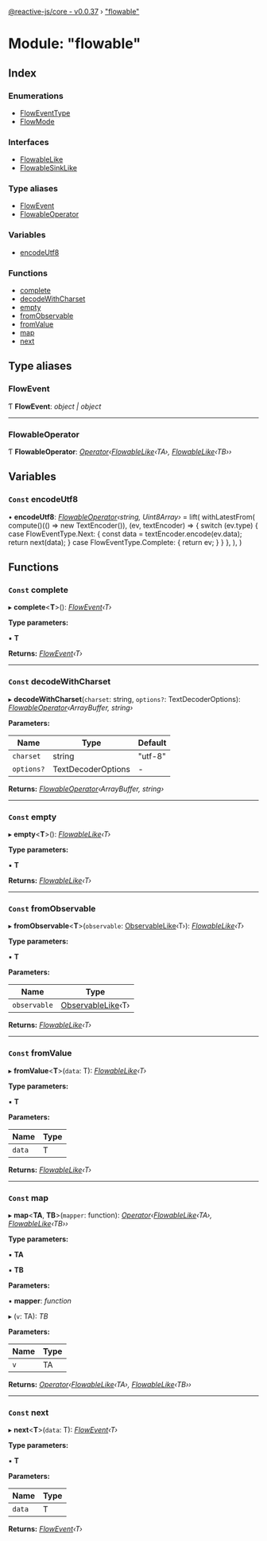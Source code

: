 [@reactive-js/core - v0.0.37](../README.md) › ["flowable"](_flowable_.md)

# Module: "flowable"

## Index

### Enumerations

* [FlowEventType](../enums/_flowable_.floweventtype.md)
* [FlowMode](../enums/_flowable_.flowmode.md)

### Interfaces

* [FlowableLike](../interfaces/_flowable_.flowablelike.md)
* [FlowableSinkLike](../interfaces/_flowable_.flowablesinklike.md)

### Type aliases

* [FlowEvent](_flowable_.md#flowevent)
* [FlowableOperator](_flowable_.md#flowableoperator)

### Variables

* [encodeUtf8](_flowable_.md#const-encodeutf8)

### Functions

* [complete](_flowable_.md#const-complete)
* [decodeWithCharset](_flowable_.md#const-decodewithcharset)
* [empty](_flowable_.md#const-empty)
* [fromObservable](_flowable_.md#const-fromobservable)
* [fromValue](_flowable_.md#const-fromvalue)
* [map](_flowable_.md#const-map)
* [next](_flowable_.md#const-next)

## Type aliases

###  FlowEvent

Ƭ **FlowEvent**: *object | object*

___

###  FlowableOperator

Ƭ **FlowableOperator**: *[Operator](_functions_.md#operator)‹[FlowableLike](../interfaces/_flowable_.flowablelike.md)‹TA›, [FlowableLike](../interfaces/_flowable_.flowablelike.md)‹TB››*

## Variables

### `Const` encodeUtf8

• **encodeUtf8**: *[FlowableOperator](_flowable_.md#flowableoperator)‹string, Uint8Array›* = lift(
  withLatestFrom(
    compute<TextEncoder>()(() => new TextEncoder()),
    (ev, textEncoder) => {
      switch (ev.type) {
        case FlowEventType.Next: {
          const data = textEncoder.encode(ev.data);
          return next(data);
        }
        case FlowEventType.Complete: {
          return ev;
        }
      }
    },
  ),
)

## Functions

### `Const` complete

▸ **complete**<**T**>(): *[FlowEvent](_flowable_.md#flowevent)‹T›*

**Type parameters:**

▪ **T**

**Returns:** *[FlowEvent](_flowable_.md#flowevent)‹T›*

___

### `Const` decodeWithCharset

▸ **decodeWithCharset**(`charset`: string, `options?`: TextDecoderOptions): *[FlowableOperator](_flowable_.md#flowableoperator)‹ArrayBuffer, string›*

**Parameters:**

Name | Type | Default |
------ | ------ | ------ |
`charset` | string | "utf-8" |
`options?` | TextDecoderOptions | - |

**Returns:** *[FlowableOperator](_flowable_.md#flowableoperator)‹ArrayBuffer, string›*

___

### `Const` empty

▸ **empty**<**T**>(): *[FlowableLike](../interfaces/_flowable_.flowablelike.md)‹T›*

**Type parameters:**

▪ **T**

**Returns:** *[FlowableLike](../interfaces/_flowable_.flowablelike.md)‹T›*

___

### `Const` fromObservable

▸ **fromObservable**<**T**>(`observable`: [ObservableLike](../interfaces/_observable_.observablelike.md)‹T›): *[FlowableLike](../interfaces/_flowable_.flowablelike.md)‹T›*

**Type parameters:**

▪ **T**

**Parameters:**

Name | Type |
------ | ------ |
`observable` | [ObservableLike](../interfaces/_observable_.observablelike.md)‹T› |

**Returns:** *[FlowableLike](../interfaces/_flowable_.flowablelike.md)‹T›*

___

### `Const` fromValue

▸ **fromValue**<**T**>(`data`: T): *[FlowableLike](../interfaces/_flowable_.flowablelike.md)‹T›*

**Type parameters:**

▪ **T**

**Parameters:**

Name | Type |
------ | ------ |
`data` | T |

**Returns:** *[FlowableLike](../interfaces/_flowable_.flowablelike.md)‹T›*

___

### `Const` map

▸ **map**<**TA**, **TB**>(`mapper`: function): *[Operator](_functions_.md#operator)‹[FlowableLike](../interfaces/_flowable_.flowablelike.md)‹TA›, [FlowableLike](../interfaces/_flowable_.flowablelike.md)‹TB››*

**Type parameters:**

▪ **TA**

▪ **TB**

**Parameters:**

▪ **mapper**: *function*

▸ (`v`: TA): *TB*

**Parameters:**

Name | Type |
------ | ------ |
`v` | TA |

**Returns:** *[Operator](_functions_.md#operator)‹[FlowableLike](../interfaces/_flowable_.flowablelike.md)‹TA›, [FlowableLike](../interfaces/_flowable_.flowablelike.md)‹TB››*

___

### `Const` next

▸ **next**<**T**>(`data`: T): *[FlowEvent](_flowable_.md#flowevent)‹T›*

**Type parameters:**

▪ **T**

**Parameters:**

Name | Type |
------ | ------ |
`data` | T |

**Returns:** *[FlowEvent](_flowable_.md#flowevent)‹T›*
